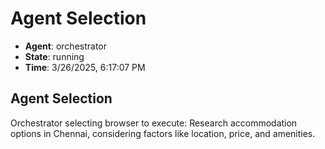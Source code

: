 # Agent Selection

- **Agent**: orchestrator
- **State**: running
- **Time**: 3/26/2025, 6:17:07 PM

## Agent Selection

Orchestrator selecting browser to execute: Research accommodation options in Chennai, considering factors like location, price, and amenities.

